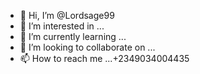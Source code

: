 - 👋 Hi, I’m @Lordsage99
- 👀 I’m interested in ...
- 🌱 I’m currently learning ...
- 💞️ I’m looking to collaborate on ...
- 📫 How to reach me ...+2349034004435

<!---
Lordsage99/Lordsage99 is a ✨ special ✨ repository because its `README.md` (this file) appears on your GitHub profile.
You can click the Preview link to take a look at your changes.
--->
